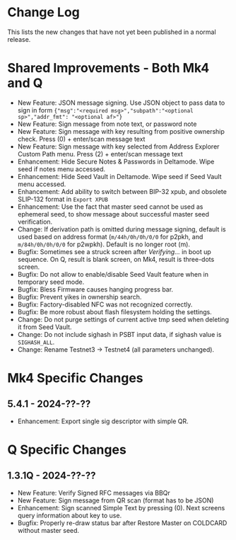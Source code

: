 # Change Log

This lists the new changes that have not yet been published in a normal release.


# Shared Improvements - Both Mk4 and Q

- New Feature: JSON message signing. Use JSON object to pass data to sign in form `{"msg":"<required msg>","subpath":"<optional sp>","addr_fmt": "<optional af>"}`
- New Feature: Sign message from note text, or password note
- New Feature: Sign message with key resulting from positive ownership check. Press (0) + enter/scan message text
- New Feature: Sign message with key selected from Address Explorer Custom Path menu. Press (2) + enter/scan message text
- Enhancement: Hide Secure Notes & Passwords in Deltamode. Wipe seed if notes menu accessed. 
- Enhancement: Hide Seed Vault in Deltamode. Wipe seed if Seed Vault menu accessed. 
- Enhancement: Add ability to switch between BIP-32 xpub, and obsolete
  SLIP-132 format in `Export XPUB`
- Enhancement: Use the fact that master seed cannot be used as ephemeral seed, to show message 
  about successful master seed verification.
- Change: If derivation path is omitted during message signing, default is used 
  based on address format (`m/44h/0h/0h/0/0` for p2pkh, and `m/84h/0h/0h/0/0` for p2wpkh). 
  Default is no longer root (m).
- Bugfix: Sometimes see a struck screen after _Verifying..._ in boot up sequence.
  On Q, result is blank screen, on Mk4, result is three-dots screen.
- Bugfix: Do not allow to enable/disable Seed Vault feature when in temporary seed mode.
- Bugfix: Bless Firmware causes hanging progress bar.
- Bugfix: Prevent yikes in ownership search.
- Bugfix: Factory-disabled NFC was not recognized correctly.
- Bugfix: Be more robust about flash filesystem holding the settings.
- Change: Do not purge settings of current active tmp seed when deleting it from Seed Vault.
- Change: Do not include sighash in PSBT input data, if sighash value is `SIGHASH_ALL`.
- Change: Rename Testnet3 -> Testnet4 (all parameters unchanged).


# Mk4 Specific Changes

## 5.4.1 - 2024-??-??

- Enhancement: Export single sig descriptor with simple QR.


# Q Specific Changes

## 1.3.1Q - 2024-??-??

- New Feature: Verify Signed RFC messages via BBQr
- New Feature: Sign message from QR scan (format has to be JSON)
- Enhancement: Sign scanned Simple Text by pressing (0). Next screens query information about key to use. 
- Bugfix: Properly re-draw status bar after Restore Master on COLDCARD without master seed.

